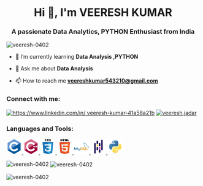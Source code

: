 <h1 align="center">Hi 👋, I'm VEERESH KUMAR</h1>
<h3 align="center">A passionate Data Analytics, PYTHON Enthusiast from India</h3>

<p align="left"> <img src="https://komarev.com/ghpvc/?username=veeresh-0402&label=Profile%20views&color=0e75b6&style=flat" alt="veeresh-0402" /> </p>

- 🌱 I’m currently learning **Data Analysis ,PYTHON**

- 💬 Ask me about **Data Analysis**

- 📫 How to reach me **veereshkumar543210@gmail.com**

<h3 align="left">Connect with me:</h3>
<p align="left">
<a href="https://linkedin.com/in/https://www.linkedin.com/in/ veeresh-kumar-41a58a21b" target="blank"><img align="center" src="https://raw.githubusercontent.com/rahuldkjain/github-profile-readme-generator/master/src/images/icons/Social/linked-in-alt.svg" alt="https://www.linkedin.com/in/ veeresh-kumar-41a58a21b" height="30" width="40" /></a>
<a href="https://instagram.com/veeresh.jadar" target="blank"><img align="center" src="https://raw.githubusercontent.com/rahuldkjain/github-profile-readme-generator/master/src/images/icons/Social/instagram.svg" alt="veeresh.jadar" height="30" width="40" /></a>
</p>

<h3 align="left">Languages and Tools:</h3>
<p align="left"> <a href="https://www.cprogramming.com/" target="_blank" rel="noreferrer"> <img src="https://raw.githubusercontent.com/devicons/devicon/master/icons/c/c-original.svg" alt="c" width="40" height="40"/> </a> <a href="https://www.w3schools.com/cpp/" target="_blank" rel="noreferrer"> <img src="https://raw.githubusercontent.com/devicons/devicon/master/icons/cplusplus/cplusplus-original.svg" alt="cplusplus" width="40" height="40"/> </a> <a href="https://www.w3schools.com/css/" target="_blank" rel="noreferrer"> <img src="https://raw.githubusercontent.com/devicons/devicon/master/icons/css3/css3-original-wordmark.svg" alt="css3" width="40" height="40"/> </a> <a href="https://www.w3.org/html/" target="_blank" rel="noreferrer"> <img src="https://raw.githubusercontent.com/devicons/devicon/master/icons/html5/html5-original-wordmark.svg" alt="html5" width="40" height="40"/> </a> <a href="https://www.mysql.com/" target="_blank" rel="noreferrer"> <img src="https://raw.githubusercontent.com/devicons/devicon/master/icons/mysql/mysql-original-wordmark.svg" alt="mysql" width="40" height="40"/> </a> <a href="https://pandas.pydata.org/" target="_blank" rel="noreferrer"> <img src="https://raw.githubusercontent.com/devicons/devicon/2ae2a900d2f041da66e950e4d48052658d850630/icons/pandas/pandas-original.svg" alt="pandas" width="40" height="40"/> </a> <a href="https://www.python.org" target="_blank" rel="noreferrer"> <img src="https://raw.githubusercontent.com/devicons/devicon/master/icons/python/python-original.svg" alt="python" width="40" height="40"/> </a> </p>

<p><img align="left" src="https://github-readme-stats.vercel.app/api/top-langs?username=veeresh-0402&show_icons=true&locale=en&layout=compact" alt="veeresh-0402" /></p>

<p>&nbsp;<img align="center" src="https://github-readme-stats.vercel.app/api?username=veeresh-0402&show_icons=true&locale=en" alt="veeresh-0402" /></p>

<p><img align="center" src="https://github-readme-streak-stats.herokuapp.com/?user=veeresh-0402&" alt="veeresh-0402" /></p>
